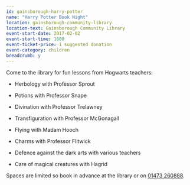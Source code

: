 ```yaml
---
id: gainsborough-harry-potter
name: "Harry Potter Book Night"
location: gainsborough-community-library
location-text: Gainsborough Community Library
event-start-date: 2017-02-02
event-start-time: 1600
event-ticket-price: 1 suggested donation
event-category: children
breadcrumb: y
---
```


Come to the library for fun lessons from Hogwarts teachers:

* Herbology with Professor Sprout

* Potions with Professor Snape

* Divination with Professor Trelawney

* Transfiguration with Professor McGonagall

* Flying with Madam Hooch

* Charms with Professor Flitwick

* Defence against the dark arts with various teachers

* Care of magical creatures with Hagrid

Spaces are limited so book in advance at the library or on [01473 260888](tel:01473260888).
